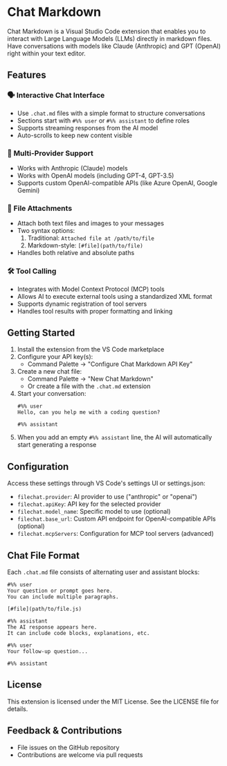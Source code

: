 # Chat Markdown

Chat Markdown is a Visual Studio Code extension that enables you to interact with Large Language Models (LLMs) directly in markdown files. Have conversations with models like Claude (Anthropic) and GPT (OpenAI) right within your text editor.

## Features

### 🗣️ Interactive Chat Interface
- Use `.chat.md` files with a simple format to structure conversations
- Sections start with `#%% user` or `#%% assistant` to define roles
- Supports streaming responses from the AI model
- Auto-scrolls to keep new content visible

### 🔌 Multi-Provider Support
- Works with Anthropic (Claude) models
- Works with OpenAI models (including GPT-4, GPT-3.5)
- Supports custom OpenAI-compatible APIs (like Azure OpenAI, Google Gemini)

### 📎 File Attachments
- Attach both text files and images to your messages
- Two syntax options:
  1. Traditional: `Attached file at /path/to/file`
  2. Markdown-style: `[#file](path/to/file)`
- Handles both relative and absolute paths

### 🛠️ Tool Calling
- Integrates with Model Context Protocol (MCP) tools
- Allows AI to execute external tools using a standardized XML format
- Supports dynamic registration of tool servers
- Handles tool results with proper formatting and linking

## Getting Started

1. Install the extension from the VS Code marketplace
2. Configure your API key(s):
   - Command Palette → "Configure Chat Markdown API Key"
3. Create a new chat file:
   - Command Palette → "New Chat Markdown"
   - Or create a file with the `.chat.md` extension
4. Start your conversation:
   ```
   #%% user
   Hello, can you help me with a coding question?

   #%% assistant
   
   ```
5. When you add an empty `#%% assistant` line, the AI will automatically start generating a response

## Configuration

Access these settings through VS Code's settings UI or settings.json:

- `filechat.provider`: AI provider to use ("anthropic" or "openai")
- `filechat.apiKey`: API key for the selected provider
- `filechat.model_name`: Specific model to use (optional)
- `filechat.base_url`: Custom API endpoint for OpenAI-compatible APIs (optional)
- `filechat.mcpServers`: Configuration for MCP tool servers (advanced)

## Chat File Format

Each `.chat.md` file consists of alternating user and assistant blocks:

```
#%% user
Your question or prompt goes here.
You can include multiple paragraphs.

[#file](path/to/file.js)

#%% assistant
The AI response appears here.
It can include code blocks, explanations, etc.

#%% user
Your follow-up question...

#%% assistant

```

## License

This extension is licensed under the MIT License. See the LICENSE file for details.

## Feedback & Contributions

- File issues on the GitHub repository
- Contributions are welcome via pull requests
